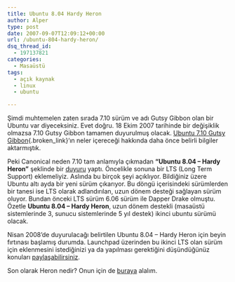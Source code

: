 ```yaml
---
title: Ubuntu 8.04 Hardy Heron
author: Alper
type: post
date: 2007-09-07T12:09:12+00:00
url: /ubuntu-804-hardy-heron/
dsq_thread_id:
  - 197137821
categories:
  - Masaüstü
tags:
  - açık kaynak
  - linux
  - ubuntu

---
```

Şimdi muhtemelen zaten sırada 7.10 sürüm ve adı Gutsy Gibbon olan bir Ubuntu var diyeceksiniz. Evet doğru. 18 Ekim 2007 tarihinde bir değişiklik olmazsa 7.10 Gutsy Gibbon tamamen duyurulmuş olacak. [Ubuntu 7.10 Gutsy Gibbon][1]{.broken_link}&#8216;ın neler içereceği hakkında daha önce belirli bilgiler aktarmıştık.

Peki Canonical neden 7.10 tam anlamıyla çıkmadan **&#8220;Ubuntu 8.04 &#8211; Hardy Heron&#8221;** şeklinde bir [duyuru][2] yaptı. Öncelikle sonuna bir LTS (Long Term Support) eklemeliyiz. Aslında bu birçok şeyi açıklıyor. Bildiğiniz üzere Ubuntu altı ayda bir yeni sürüm çıkarıyor. Bu döngü içerisindeki sürümlerden bir tanesi ise LTS olarak adlandırılan, uzun dönem desteği sağlayan sürüm oluyor. Bundan önceki LTS sürüm 6.06 sürüm ile Dapper Drake olmuştu. Özetle **Ubuntu 8.04 &#8211; Hardy Heron**, uzun dönem destekli (masaüstü sistemlerinde 3, sunucu sistemlerinde 5 yıl destek) ikinci ubuntu sürümü olacak.

Nisan 2008&#8217;de duyurulacağı belirtilen Ubuntu 8.04 &#8211; Hardy Heron için beyin fırtınası başlamış durumda. Launchpad üzerinden bu ikinci LTS olan sürüm için eklenmesini istediğinizi ya da yapılması gerektiğini düşündüğünüz konuları [paylaşabilirsiniz][3].

Son olarak Heron nedir? Onun için de [buraya][4] alalım.

 [1]: https://www.murekkep.org/ubuntu-710-gutsy-gibbon-neler-icerecek-346
 [2]: https://lists.ubuntu.com/archives/ubuntu-devel-announce/2007-August/000336.html
 [3]: https://blueprints.launchpad.net/ubuntu
 [4]: https://en.wikipedia.org/wiki/Heron
